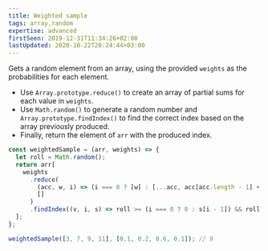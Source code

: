 ```yaml
---
title: Weighted sample
tags: array,random
expertise: advanced
firstSeen: 2019-12-31T11:34:26+02:00
lastUpdated: 2020-10-22T20:24:44+03:00
---
```


Gets a random element from an array, using the provided `weights` as the probabilities for each element.

- Use `Array.prototype.reduce()` to create an array of partial sums for each value in `weights`.
- Use `Math.random()` to generate a random number and `Array.prototype.findIndex()` to find the correct index based on the array previously produced.
- Finally, return the element of `arr` with the produced index.

```js
const weightedSample = (arr, weights) => {
  let roll = Math.random();
  return arr[
    weights
      .reduce(
        (acc, w, i) => (i === 0 ? [w] : [...acc, acc[acc.length - 1] + w]),
        []
      )
      .findIndex((v, i, s) => roll >= (i === 0 ? 0 : s[i - 1]) && roll < v)
  ];
};
```

```js
weightedSample([3, 7, 9, 11], [0.1, 0.2, 0.6, 0.1]); // 9
```
